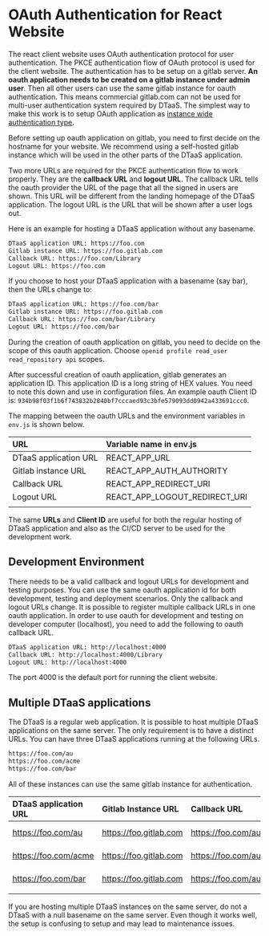# OAuth Authentication for React Website

The react client website uses OAuth authentication protocol for user
authentication. The PKCE authentication flow of OAuth protocol is used
for the client website. The authentication has to be setup on a gitlab
server.
**An oauth application needs to be created on a gitlab instance under admin user**.
Then all other users can use the same gitlab instance for oauth authentication.
This means commercial gitlab.com can not be used for multi-user authentication
system required by DTaaS. The simplest way to make this work is to setup OAuth
application as
[instance wide authentication type](https://docs.gitlab.com/ee/integration/oauth_provider.html#create-an-instance-wide-application).

Before setting up oauth application on gitlab, you need to first decide on the
hostname for your website. We recommend using a self-hosted gitlab instance which
will be used in the other parts of the DTaaS application.

Two more URLs are required for the PKCE authentication flow to work properly.
They are the **callback URL** and **logout URL**. The callback URL tells the oauth
provider the URL of the page that all the signed in users are shown. This URL will
be different from the landing homepage of the DTaaS application. The logout URL is
the URL that will be shown after a user logs out.

Here is an example for hosting a DTaaS application without any basename.

```txt
DTaaS application URL: https://foo.com
Gitlab instance URL: https://foo.gitlab.com
Callback URL: https://foo.com/Library
Logout URL: https://foo.com
```

If you choose to host your DTaaS application with a basename (say bar), then the
URLs change to:

```txt
DTaaS application URL: https://foo.com/bar
Gitlab instance URL: https://foo.gitlab.com
Callback URL: https://foo.com/bar/Library
Logout URL: https://foo.com/bar
```

During the creation of oauth application on gitlab, you need to decide on the
scope of this oauth application.
Choose `openid profile read_user read_repository api` scopes.

After successful creation of oauth application, gitlab generates an application
ID. This application ID is a long string of HEX values. You need to note this
down and use in configuration files. An example oauth Client ID is: `934b98f03f1b6f743832b2840bf7cccaed93c3bfe579093dd0942a433691ccc0`.

The mapping between the oauth URLs and the environment variables in `env.js`
is shown below.

| URL | Variable name in env.js |
|:---|:---|
| DTaaS application URL | REACT_APP_URL |
| Gitlab instance URL | REACT_APP_AUTH_AUTHORITY |
| Callback URL | REACT_APP_REDIRECT_URI |
| Logout URL | REACT_APP_LOGOUT_REDIRECT_URI |
||

The same **URLs** and **Client ID** are useful for both the regular hosting of
DTaaS application and also as the CI/CD server to be used for the development work.

## Development Environment

There needs to be a valid callback and logout URLs for development and testing
purposes. You can use the same oauth application id for both development, testing
and deployment scenarios. Only the callback and logout URLs change. It is possible
to register multiple callback URLs in one oauth application. In order to use oauth
for development and testing on developer computer (localhost), you need to add the
following to oauth callback URL.

```txt
DTaaS application URL: http://localhost:4000
Callback URL: http://localhost:4000/Library
Logout URL: http://localhost:4000
```

The port 4000 is the default port for running the client website.

## Multiple DTaaS applications

The DTaaS is a regular web application. It is possible to host multiple DTaaS
applications on the same server. The only requirement is to have a distinct URLs.
You can have three DTaaS applications running at the following URLs.

```txt
https://foo.com/au
https://foo.com/acme
https://foo.com/bar
```

All of these instances can use the same gitlab instance for authentication.

| DTaaS application URL | Gitlab Instance URL | Callback URL | Logout URL | Application ID |
|:----|:----|:----|:----|:----|
| https://foo.com/au | https://foo.gitlab.com | https://foo.com/au/Library | https://foo.com/au | autogenerated by gitlab |
| https://foo.com/acme | https://foo.gitlab.com | https://foo.com/au/Library | https://foo.com/au | autogenerated by gitlab |
| https://foo.com/bar | https://foo.gitlab.com | https://foo.com/au/Library | https://foo.com/au | autogenerated by gitlab |
||

If you are hosting multiple DTaaS instances on the same server,
do not a DTaaS with a null basename on the same server.
Even though it works well, the setup is confusing to setup
and may lead to maintenance issues.